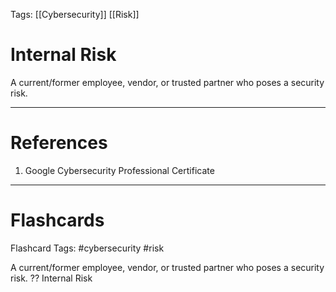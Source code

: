 Tags: [[Cybersecurity]] [[Risk]]
# Internal Risk

A current/former employee, vendor, or trusted partner who poses a security risk.

---
# References

1. Google Cybersecurity Professional Certificate

---
# Flashcards

Flashcard Tags: #cybersecurity #risk

A current/former employee, vendor, or trusted partner who poses a security risk.
??
Internal Risk
<!--SR:!2024-05-13,14,290!2024-05-14,15,290-->